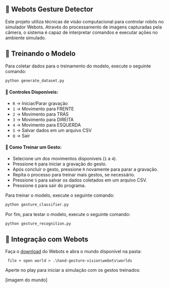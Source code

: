 ## 🤖 Webots Gesture Detector

Este projeto utiliza técnicas de visão computacional para controlar robôs no simulador Webots. Através do processamento de imagens capturadas pela câmera, o sistema é capaz de interpretar comandos e executar ações no ambiente simulado.


## 🎯 Treinando o Modelo

Para coletar dados para o treinamento do modelo, execute o seguinte comando:

```bash
python generate_dataset.py
```

#### 📌 Controles Disponíveis:

- `R` → Iniciar/Parar gravação
- `1` → Movimento para FRENTE
- `2` → Movimento para TRÁS
- `3` → Movimento para DIREITA
- `4` → Movimento para ESQUERDA
- `S` → Salvar dados em um arquivo CSV
- `Q` → Sair

#### 🚩 Como Treinar um Gesto:
- Selecione um dos movimentos disponíveis (`1` a `4`).
- Pressione `R` para iniciar a gravação do gesto.
- Após concluir o gesto, pressione `R` novamente para parar a gravação.
- Repita o processo para treinar mais gestos, se necessário.
- Pressione `S` para salvar os dados coletados em um arquivo CSV.
- Pressione `Q` para sair do programa.


Para treinar o modelo, execute o seguinte comando:

```bash
python gesture_classifier.py
```

Por fim, para testar o modelo, execute o seguinte comando:

```bash
python gesture_recognition.py
```

## 🫡 Integração com Webots

Faça o [download](https://cyberbotics.com/) do Webots e abra o mundo disponível na pasta:

`` 
file > open world > .\hand-gesture-vision\webots\worlds
``

Aperte no play para iniciar a simulação com os gestos treinados:

[imagem do mundo]